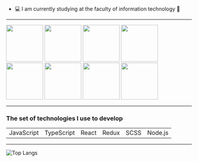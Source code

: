 


- 💻 I am currently studying at the faculty of information technology 🖤

<hr>
<div>
  
<img width="100" src="https://user-images.githubusercontent.com/62078242/114888799-39b9a600-9e12-11eb-9b98-a7a1117a6fcb.gif" />
<img width="100" src="https://user-images.githubusercontent.com/62078242/114888799-39b9a600-9e12-11eb-9b98-a7a1117a6fcb.gif" />
<img width="100" src="https://user-images.githubusercontent.com/62078242/114888799-39b9a600-9e12-11eb-9b98-a7a1117a6fcb.gif" />
<img width="100" src="https://user-images.githubusercontent.com/62078242/114888799-39b9a600-9e12-11eb-9b98-a7a1117a6fcb.gif" />
<img width="100" src="https://user-images.githubusercontent.com/62078242/114888799-39b9a600-9e12-11eb-9b98-a7a1117a6fcb.gif" />
<img width="100" src="https://user-images.githubusercontent.com/62078242/114888799-39b9a600-9e12-11eb-9b98-a7a1117a6fcb.gif" />
<img width="100" src="https://user-images.githubusercontent.com/62078242/114888799-39b9a600-9e12-11eb-9b98-a7a1117a6fcb.gif" />
<img width="100" src="https://user-images.githubusercontent.com/62078242/114888799-39b9a600-9e12-11eb-9b98-a7a1117a6fcb.gif" />

</div>
<hr>
<h3>The set of technologies I use to develop</h3>
<table>
  <tr>
    <td>JavaScript</td>
    <td>TypeScript</td>
    <td>React</td>
    <td>Redux</td>
    <td>SCSS</td>
    <td>Node.js</td>
  </tr>
</table>
<hr>

![Top Langs](https://github-readme-stats.vercel.app/api/top-langs/?username=zheniacherniavsky&layout=compact)


